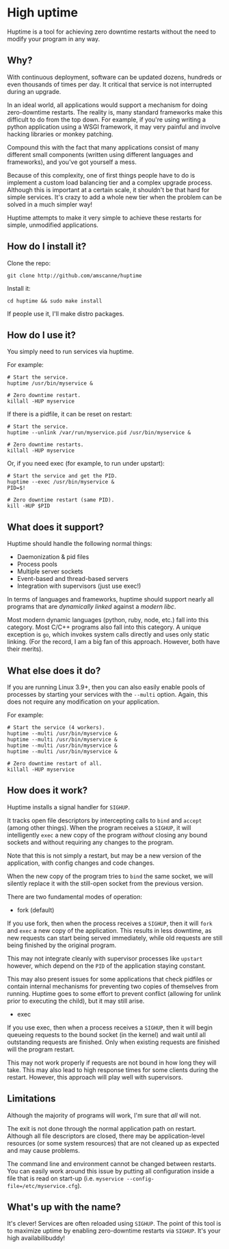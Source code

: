 High uptime
===========

Huptime is a tool for achieving zero downtime restarts without the need to
modify your program in any way.

Why?
----

With continuous deployment, software can be updated dozens, hundreds or even
thousands of times per day. It critical that service is not interrupted during
an upgrade.

In an ideal world, all applications would support a mechanism for doing
zero-downtime restarts. The reality is, many standard frameworks make this
difficult to do from the top down. For example, if you're using writing a
python application using a WSGI framework, it may very painful and involve
hacking libraries or monkey patching.

Compound this with the fact that many applications consist of many different
small components (written using different languages and frameworks), and you've
got yourself a mess.

Because of this complexity, one of first things people have to do is implement
a custom load balancing tier and a complex upgrade process. Although this is
important at a certain scale, it shouldn't be that hard for simple services.
It's crazy to add a whole new tier when the problem can be solved in a much
simpler way!

Huptime attempts to make it very simple to achieve these restarts for simple,
unmodified applications.

How do I install it?
--------------------

Clone the repo:

    git clone http://github.com/amscanne/huptime

Install it:

    cd huptime && sudo make install

If people use it, I'll make distro packages.

How do I use it?
----------------

You simply need to run services via huptime.

For example:

    # Start the service.
    huptime /usr/bin/myservice &

    # Zero downtime restart.
    killall -HUP myservice

If there is a pidfile, it can be reset on restart:

    # Start the service.
    huptime --unlink /var/run/myservice.pid /usr/bin/myservice &

    # Zero downtime restarts.
    killall -HUP myservice

Or, if you need exec (for example, to run under upstart):

    # Start the service and get the PID.
    huptime --exec /usr/bin/myservice &
    PID=$!

    # Zero downtime restart (same PID).
    kill -HUP $PID

What does it support?
---------------------

Huptime should handle the following normal things:

* Daemonization & pid files
* Process pools
* Multiple server sockets
* Event-based and thread-based servers
* Integration with supervisors (just use exec!)

In terms of languages and frameworks, huptime should support nearly all
programs that are *dynamically linked* against a *modern libc*.

Most modern dynamic languages (python, ruby, node, etc.) fall into this
category. Most C/C++ programs also fall into this category. A unique exception
is `go`, which invokes system calls directly and uses only static linking.
(For the record, I am a big fan of this approach. However, both have their
merits).

What else does it do?
---------------------

If you are running Linux 3.9+, then you can also easily enable pools of
processes by starting your services with the `--multi` option. Again, this does
not require any modification on your application.

For example:

    # Start the service (4 workers).
    huptime --multi /usr/bin/myservice &
    huptime --multi /usr/bin/myservice &
    huptime --multi /usr/bin/myservice &
    huptime --multi /usr/bin/myservice &

    # Zero downtime restart of all.
    killall -HUP myservice

How does it work?
-----------------

Huptime installs a signal handler for `SIGHUP`.

It tracks open file descriptors by intercepting calls to `bind` and `accept`
(among other things). When the program receives a `SIGHUP`, it will
intelligently `exec` a new copy of the program *without* closing any bound
sockets and without requiring any changes to the program.

Note that this is not simply a restart, but may be a new version of the
application, with config changes and code changes.

When the new copy of the program tries to `bind` the same socket, we will
silently replace it with the still-open socket from the previous version.

There are two fundamental modes of operation:

* fork (default)

If you use fork, then when the process receives a `SIGHUP`, then it will `fork`
and `exec` a new copy of the application. This results in less downtime, as new
requests can start being served immediately, while old requests are still being
finished by the original program.

This may not integrate cleanly with supervisor processes like `upstart`
however, which depend on the `PID` of the application staying constant.

This may also present issues for some applications that check pidfiles or
contain internal mechanisms for preventing two copies of themselves from
running. Huptime goes to some effort to prevent conflict (allowing for unlink
prior to executing the child), but it may still arise.

* exec

If you use exec, then when a process receives a `SIGHUP`, then it will begin
queueing requests to the bound socket (in the kernel) and wait until all
outstanding requests are finished. Only when existing requests are finished
will the program restart.

This may not work properly if requests are not bound in how long they will
take. This may also lead to high response times for some clients during the
restart. However, this approach will play well with supervisors.

Limitations
-----------

Although the majority of programs will work, I'm sure that *all* will not.

The exit is not done through the normal application path on restart. Although
all file descriptors are closed, there may be application-level resources (or
some system resources) that are not cleaned up as expected and may cause
problems.

The command line and environment cannot be changed between restarts. You can
easily work around this issue by putting all configuration inside a file that
is read on start-up (i.e. `myservice --config-file=/etc/myservice.cfg`).

What's up with the name?
------------------------

It's clever! Services are often reloaded using `SIGHUP`. The point of this tool
is to maximize uptime by enabling zero-downtime restarts via `SIGHUP`. It's
your high availabilibuddy!
